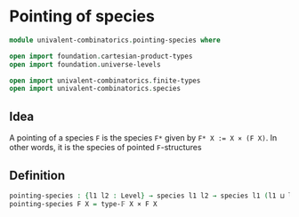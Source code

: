 #  Pointing of species

```agda
module univalent-combinatorics.pointing-species where

open import foundation.cartesian-product-types
open import foundation.universe-levels

open import univalent-combinatorics.finite-types
open import univalent-combinatorics.species
```

## Idea

A pointing of a species `F` is the species `F*` given by `F* X := X × (F X)`. In other words, it is the species of pointed `F`-structures

## Definition

```agda
pointing-species : {l1 l2 : Level} → species l1 l2 → species l1 (l1 ⊔ l2)
pointing-species F X = type-𝔽 X × F X
```
